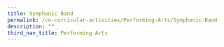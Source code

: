 ```yaml
---
title: Symphonic Band
permalink: /co-curricular-activities/Performing-Arts/Symphonic-Band
description: ""
third_nav_title: Performing Arts
---
```

